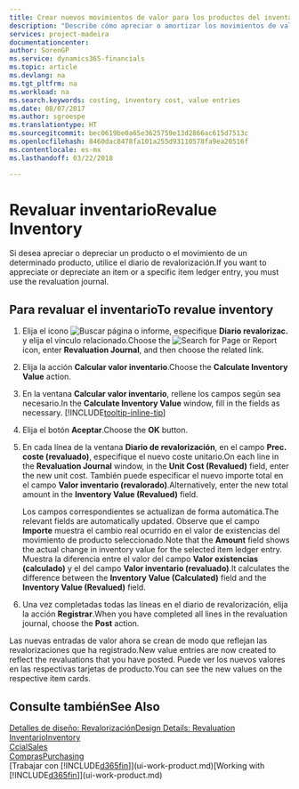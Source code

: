 ```yaml
---
title: Crear nuevos movimientos de valor para los productos del inventario | Documentos de Microsoft
description: "Describe cómo apreciar o amortizar los movimientos de valor de uno o varios productos del inventario enviando el valor calculado actual."
services: project-madeira
documentationcenter: 
author: SorenGP
ms.service: dynamics365-financials
ms.topic: article
ms.devlang: na
ms.tgt_pltfrm: na
ms.workload: na
ms.search.keywords: costing, inventory cost, value entries
ms.date: 08/07/2017
ms.author: sgroespe
ms.translationtype: HT
ms.sourcegitcommit: bec0619be0a65e3625759e13d2866ac615d7513c
ms.openlocfilehash: 8460dac8478fa101a255d93110578fa9ea20516f
ms.contentlocale: es-mx
ms.lasthandoff: 03/22/2018

---
```

# <a name="revalue-inventory"></a><span data-ttu-id="5c929-103">Revaluar inventario</span><span class="sxs-lookup"><span data-stu-id="5c929-103">Revalue Inventory</span></span>
<span data-ttu-id="5c929-104">Si desea apreciar o depreciar un producto o el movimiento de un determinado producto, utilice el diario de revalorización.</span><span class="sxs-lookup"><span data-stu-id="5c929-104">If you want to appreciate or depreciate an item or a specific item ledger entry, you must use the revaluation journal.</span></span>

## <a name="to-revalue-inventory"></a><span data-ttu-id="5c929-105">Para revaluar el inventario</span><span class="sxs-lookup"><span data-stu-id="5c929-105">To revalue inventory</span></span>
1. <span data-ttu-id="5c929-106">Elija el icono ![Buscar página o informe](media/ui-search/search_small.png "icono Buscar página o informe"), especifique **Diario revalorizac.** y elija el vínculo relacionado.</span><span class="sxs-lookup"><span data-stu-id="5c929-106">Choose the ![Search for Page or Report](media/ui-search/search_small.png "Search for Page or Report icon") icon, enter **Revaluation Journal**, and then choose the related link.</span></span>
2. <span data-ttu-id="5c929-107">Elija la acción **Calcular valor inventario**.</span><span class="sxs-lookup"><span data-stu-id="5c929-107">Choose the **Calculate Inventory Value** action.</span></span>
3. <span data-ttu-id="5c929-108">En la ventana **Calcular valor inventario**, rellene los campos según sea necesario.</span><span class="sxs-lookup"><span data-stu-id="5c929-108">In the **Calculate Inventory Value** window, fill in the fields as necessary.</span></span> [!INCLUDE[tooltip-inline-tip](includes/tooltip-inline-tip_md.md)]
4. <span data-ttu-id="5c929-109">Elija el botón **Aceptar**.</span><span class="sxs-lookup"><span data-stu-id="5c929-109">Choose the **OK** button.</span></span>
5. <span data-ttu-id="5c929-110">En cada línea de la ventana **Diario de revalorización**, en el campo **Prec. coste (revaluado)**, especifique el nuevo coste unitario.</span><span class="sxs-lookup"><span data-stu-id="5c929-110">On each line in the **Revaluation Journal** window, in the **Unit Cost (Revalued)** field, enter the new unit cost.</span></span> <span data-ttu-id="5c929-111">También puede especificar el nuevo importe total en el campo **Valor inventario (revalorado)**.</span><span class="sxs-lookup"><span data-stu-id="5c929-111">Alternatively, enter the new total amount in the **Inventory Value (Revalued)** field.</span></span>

    <span data-ttu-id="5c929-112">Los campos correspondientes se actualizan de forma automática.</span><span class="sxs-lookup"><span data-stu-id="5c929-112">The relevant fields are automatically updated.</span></span> <span data-ttu-id="5c929-113">Observe que el campo **Importe** muestra el cambio real ocurrido en el valor de existencias del movimiento de producto seleccionado.</span><span class="sxs-lookup"><span data-stu-id="5c929-113">Note that the **Amount** field shows the actual change in inventory value for the selected item ledger entry.</span></span> <span data-ttu-id="5c929-114">Muestra la diferencia entre el valor del campo **Valor existencias (calculado)** y el del campo **Valor inventario (revaluado)**.</span><span class="sxs-lookup"><span data-stu-id="5c929-114">It calculates the difference between the **Inventory Value (Calculated)** field and the **Inventory Value (Revalued)** field.</span></span>
6. <span data-ttu-id="5c929-115">Una vez completadas todas las líneas en el diario de revalorización, elija la acción **Registrar**.</span><span class="sxs-lookup"><span data-stu-id="5c929-115">When you have completed all lines in the revaluation journal, choose the **Post** action.</span></span>

<span data-ttu-id="5c929-116">Las nuevas entradas de valor ahora se crean de modo que reflejan las revalorizaciones que ha registrado.</span><span class="sxs-lookup"><span data-stu-id="5c929-116">New value entries are now created to reflect the revaluations that you have posted.</span></span> <span data-ttu-id="5c929-117">Puede ver los nuevos valores en las respectivas tarjetas de producto.</span><span class="sxs-lookup"><span data-stu-id="5c929-117">You can see the new values on the respective item cards.</span></span>

## <a name="see-also"></a><span data-ttu-id="5c929-118">Consulte también</span><span class="sxs-lookup"><span data-stu-id="5c929-118">See Also</span></span>
[<span data-ttu-id="5c929-119">Detalles de diseño: Revalorización</span><span class="sxs-lookup"><span data-stu-id="5c929-119">Design Details: Revaluation</span></span>](design-details-revaluation.md)  
[<span data-ttu-id="5c929-120">Inventario</span><span class="sxs-lookup"><span data-stu-id="5c929-120">Inventory</span></span>](inventory-manage-inventory.md)  
[<span data-ttu-id="5c929-121">Ccial</span><span class="sxs-lookup"><span data-stu-id="5c929-121">Sales</span></span>](sales-manage-sales.md)  
[<span data-ttu-id="5c929-122">Compras</span><span class="sxs-lookup"><span data-stu-id="5c929-122">Purchasing</span></span>](purchasing-manage-purchasing.md)  
<span data-ttu-id="5c929-123">[Trabajar con [!INCLUDE[d365fin](includes/d365fin_md.md)]](ui-work-product.md)</span><span class="sxs-lookup"><span data-stu-id="5c929-123">[Working with [!INCLUDE[d365fin](includes/d365fin_md.md)]](ui-work-product.md)</span></span>

